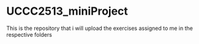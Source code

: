 # UCCC2513_miniProject
This is the repository that i will upload the exercises assigned to me in the respective folders
